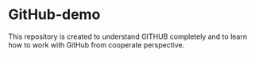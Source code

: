# GitHub-demo
This repository is created to understand GITHUB completely and to learn how to work with GitHub from cooperate perspective.
